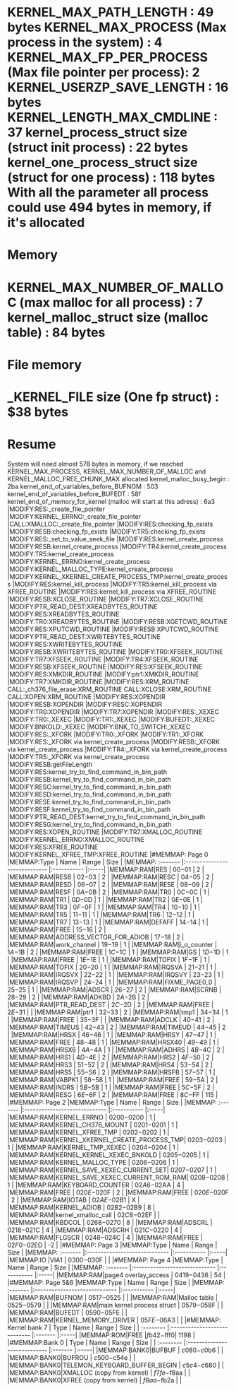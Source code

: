 KERNEL_MAX_PATH_LENGTH                                   : 49 bytes 
KERNEL_MAX_PROCESS (Max process in the system)           : 4
KERNEL_MAX_FP_PER_PROCESS  (Max file pointer per process): 2
KERNEL_USERZP_SAVE_LENGTH                                : 16 bytes
KERNEL_LENGTH_MAX_CMDLINE                                : 37
kernel_process_struct size (struct init process)         : 22 bytes
kernel_one_process_struct size (struct for one process)  : 118 bytes
With all the parameter all process could use 494 bytes in memory, if it's allocated
==================================================================
Memory
==================================================================
KERNEL_MAX_NUMBER_OF_MALLOC (max malloc for all process) : 7
kernel_malloc_struct size (malloc table)                 : 84 bytes
==================================================================
File memory
==================================================================
_KERNEL_FILE size (One fp struct) : $38 bytes
==================================================================
Resume
==================================================================
System will need almost 578 bytes in memory, if we reached KERNEL_MAX_PROCESS, KERNEL_MAX_NUMBER_OF_MALLOC and KERNEL_MALLOC_FREE_CHUNK_MAX allocated
kernel_malloc_busy_begin : 2ba
kernel_end_of_variables_before_BUFNOM : 503
kernel_end_of_variables_before_BUFEDT : 58f
kernel_end_of_memory_for_kernel (malloc will start at this adress) : 6a3
|MODIFY:RES:_create_file_pointer
|MODIFY:KERNEL_ERRNO:_create_file_pointer
|CALL:XMALLOC:_create_file_pointer
|MODIFY:RES:checking_fp_exists
|MODIFY:RESB:checking_fp_exists
|MODIFY:TR5:checking_fp_exists
|MODIFY:RES:_set_to_value_seek_file
|MODIFY:RES:kernel_create_process
|MODIFY:RESB:kernel_create_process
|MODIFY:TR4:kernel_create_process
|MODIFY:TR5:kernel_create_process
|MODIFY:KERNEL_ERRNO:kernel_create_process
|MODIFY:KERNEL_MALLOC_TYPE:kernel_create_process
|MODIFY:KERNEL_XKERNEL_CREATE_PROCESS_TMP:kernel_create_process
|MODIFY:RES:kernel_kill_process
|MODIFY:TR5:kernel_kill_process via XFREE_ROUTINE
|MODIFY:RES:kernel_kill_process via XFREE_ROUTINE
|MODIFY:RESB:XCLOSE_ROUTINE
|MODIFY:TR7:XCLOSE_ROUTINE
|MODIFY:PTR_READ_DEST:XREADBYTES_ROUTINE
|MODIFY:RES:XREADBYTES_ROUTINE
|MODIFY:TR0:XREADBYTES_ROUTINE
|MODIFY:RESB:XGETCWD_ROUTINE
|MODIFY:RES:XPUTCWD_ROUTINE
|MODIFY:RESB:XPUTCWD_ROUTINE
|MODIFY:PTR_READ_DEST:XWRITEBYTES_ROUTINE
|MODIFY:RES:XWRITEBYTES_ROUTINE
|MODIFY:RESB:XWRITEBYTES_ROUTINE
|MODIFY:TR0:XFSEEK_ROUTINE
|MODIFY:TR7:XFSEEK_ROUTINE
|MODIFY:TR4:XFSEEK_ROUTINE
|MODIFY:RESB:XFSEEK_ROUTINE
|MODIFY:RES:XFSEEK_ROUTINE
|MODIFY:RES:XMKDIR_ROUTINE
|MODIFY:ptr1:XMKDIR_ROUTINE
|MODIFY:TR7:XMKDIR_ROUTINE
|MODIFY:RES:XRM_ROUTINE
CALL:_ch376_file_erase:XRM_ROUTINE
CALL:XCLOSE:XRM_ROUTINE
CALL:XOPEN:XRM_ROUTINE
|MODIFY:RES:XOPENDIR
|MODIFY:RESB:XOPENDIR
|MODIFY:RESC:XOPENDIR
|MODIFY:TR0:XOPENDIR
|MODIFY:TR7:XOPENDIR
|MODIFY:RES:_XEXEC
|MODIFY:TR0:_XEXEC
|MODIFY:TR1:_XEXEC
|MODIFY:BUFEDT:_XEXEC
|MODIFY:BNKOLD:_XEXEC
|MODIFY:BNK_TO_SWITCH:_XEXEC
|MODIFY:RES:_XFORK
|MODIFY:TR0:_XFORK
|MODIFY:TR1:_XFORK
|MODIFY:RES:_XFORK via kernel_create_process
|MODIFY:RESB:_XFORK via kernel_create_process
|MODIFY:TR4:_XFORK via kernel_create_process
|MODIFY:TR5:_XFORK via kernel_create_process
|MODIFY:RESB:getFileLength
|MODIFY:RES:kernel_try_to_find_command_in_bin_path
|MODIFY:RESB:kernel_try_to_find_command_in_bin_path
|MODIFY:RESC:kernel_try_to_find_command_in_bin_path
|MODIFY:RESD:kernel_try_to_find_command_in_bin_path
|MODIFY:RESE:kernel_try_to_find_command_in_bin_path
|MODIFY:RESF:kernel_try_to_find_command_in_bin_path
|MODIFY:PTR_READ_DEST:kernel_try_to_find_command_in_bin_path
|MODIFY:RESG:kernel_try_to_find_command_in_bin_path
|MODIFY:RES:XOPEN_ROUTINE
|MODIFY:TR7:XMALLOC_ROUTINE
|MODIFY:KERNEL_ERRNO:XMALLOC_ROUTINE
|MODIFY:RES:XFREE_ROUTINE
|MODIFY:KERNEL_XFREE_TMP:XFREE_ROUTINE
|#MEMMAP: Page 0
|MEMMAP:Type     | Name                          | Range       | Size |
|MEMMAP: :------- |:----------------------------- |:----------- |:-----|
|MEMMAP:RAM|RES                            | $00-$01     |  2   |
|MEMMAP:RAM|RESB                           | $02-$03     |  2   |
|MEMMAP:RAM|RESC                           | $04-$05     |  2   |
|MEMMAP:RAM|RESD                           | $06-$07     |  2   |
|MEMMAP:RAM|RESE                           | $08-$09     |  2   |
|MEMMAP:RAM|RESF                           | $0A-$0B     |  2   |
|MEMMAP:RAM|TR0                            | $0C-$0C     |  1   |
|MEMMAP:RAM|TR1                            | $0D-$0D     |  1   |
|MEMMAP:RAM|TR2                            | $0E-$0E     |  1   |
|MEMMAP:RAM|TR3                            | $0F-$0F     |  1   |
|MEMMAP:RAM|TR4                            | $10-$10     |  1   |
|MEMMAP:RAM|TR5                            | $11-$11     |  1   |
|MEMMAP:RAM|TR6                            | $12-$12     |  1   |
|MEMMAP:RAM|TR7                            | $13-$13     |  1   |
|MEMMAP:RAM|DEFAFF                         | $14-$14     |  1   |
|MEMMAP:RAM|FREE                           | $15-$16     |  2   |
|MEMMAP:RAM|ADDRESS_VECTOR_FOR_ADIOB       | $17-$18     |  2   |
|MEMMAP:RAM|work_channel                   | $19-$19     |  1   |
|MEMMAP:RAM|i_o_counter                    | $1A-$1B     |  2   |
|MEMMAP:RAM|FREE                           | $1C-$1C     |  1   |
|MEMMAP:RAM|GS                             | $1D-$1D     |  1   |
|MEMMAP:RAM|FREE                           | $1E-$1E     |  1   |
|MEMMAP:RAM|TOFIX                          | $1F-$1F     |  1   |
|MEMMAP:RAM|TOFIX                          | $20-$20     |  1   |
|MEMMAP:RAM|IRQSVA                         | $21-$21     |  1   |
|MEMMAP:RAM|IRQSVX                         | $22-$22     |  1   |
|MEMMAP:RAM|IRQSVY                         | $23-$23     |  1   |
|MEMMAP:RAM|IRQSVP                         | $24-$24     |  1   |
|MEMMAP:RAM|FIXME_PAGE0_0                  | $25-$25     |  1   |
|MEMMAP:RAM|ADSCR                          | $26-$27     |  2   |
|MEMMAP:RAM|SCRNB                          | $28-$29     |  2   |
|MEMMAP:RAM|ADKBD                          | $2A-$2B     |  2   |
|MEMMAP:RAM|PTR_READ_DEST                  | $2C-$2D     |  2   |
|MEMMAP:RAM|FREE                           | $2E-$31     |      |
|MEMMAP:RAM|ptr1                           | $32-$33     |  2   |
|MEMMAP:RAM|tmp1                           | $34-$34     |  1   |
|MEMMAP:RAM|FREE                           | $35-$3F     |      |
|MEMMAP:RAM|ADCLK                          | $40-$41     |  2   |
|MEMMAP:RAM|TIMEUS                         | $42-$43     |  2   |
|MEMMAP:RAM|TIMEUD                         | $44-$45     |  2   |
|MEMMAP:RAM|HRSX                           | $46-$46     |  1   |
|MEMMAP:RAM|HRSY                           | $47-$47     |  1   |
|MEMMAP:RAM|FREE                           | $48-$48     |  1   |
|MEMMAP:RAM|HRSX40                         | $49-$49     |  1   |
|MEMMAP:RAM|HRSX6                          | $4A-$4A     |  1   |
|MEMMAP:RAM|ADHRS                          | $4B-$4C     |  2   |
|MEMMAP:RAM|HRS1                           | $4D-$4E     |  2   |
|MEMMAP:RAM|HRS2                           | $4F-$50     |  2   |
|MEMMAP:RAM|HRS3                           | $51-$52     |  2   |
|MEMMAP:RAM|HRS4                           | $53-$54     |  2   |
|MEMMAP:RAM|HRS5                           | $55-$56     |  2   |
|MEMMAP:RAM|HRSFB                          | $57-$57     |  1   |
|MEMMAP:RAM|VABPK1                         | $58-$58     |  1   |
|MEMMAP:RAM|FREE                           | $59-$5A     |  2   |
|MEMMAP:RAM|INDRS                          | $5B-$5B     |  1   |
|MEMMAP:RAM|FREE                           | $5C-$5F     |  2   |
|MEMMAP:RAM|RESG                           | $6E-$6F     |  2   |
|MEMMAP:RAM|FREE                           | $8C-$FF     |  115   |
|#MEMMAP: Page 2
|MEMMAP:Type     | Name                          | Range       | Size |
|MEMMAP: :------- |:----------------------------- |:----------- |:-----|
|MEMMAP:RAM|KERNEL_ERRNO                   | $0200-$0200 |  1   |
|MEMMAP:RAM|KERNEL_CH376_MOUNT             | $0201-$0201 |  1   |
|MEMMAP:RAM|KERNEL_XFREE_TMP             | $0202-$0202 |  1   |
|MEMMAP:RAM|KERNEL_XKERNEL_CREATE_PROCESS_TMP| $0203-$0203 |  1   |
|MEMMAP:RAM|KERNEL_TMP_XEXEC             | $0204-$0204 |  1   |
|MEMMAP:RAM|KERNEL_KERNEL_XEXEC_BNKOLD   | $0205-$0205 |  1   |
|MEMMAP:RAM|KERNEL_MALLOC_TYPE           | $0206-$0206 |  1   |
|MEMMAP:RAM|KERNEL_SAVE_XEXEC_CURRENT_SET| $0207-$0207 |  1   |
|MEMMAP:RAM|KERNEL_SAVE_XEXEC_CURRENT_ROM_RAM| $0208-$0208 |  1   |
|MEMMAP:RAM|KEYBOARD_COUNTER               | $02A6-$02AA |  4   |
|MEMMAP:RAM|FREE                           | $020E-$020F |  2   |
|MEMMAP:RAM|FREE                           | $020E-$020F |  2   |
|MEMMAP:RAM|IOTAB                          | $02AE-$02B1 |  X   |
|MEMMAP:RAM|KERNEL_ADIOB                   | $02B2-$02B9 | 8   |
|MEMMAP:RAM|kernel_xmalloc_call            | $02C8-$02EF |      |
|MEMMAP:RAM|KBDCOL                          | $0268-$0270 |  8   |
|MEMMAP:RAM|ADSCRL                          | $0218-$021C |  4   |
|MEMMAP:RAM|ADSCRH                          | $021C-$0220 |  4   |
|MEMMAP:RAM|FLGSCR                          | $0248-$024C |  4   |
|MEMMAP:RAM|FREE                           | $02F0-$02ED | -2   |
|#MEMMAP: Page 3
|MEMMAP:Type     | Name                          | Range       | Size |
|MEMMAP: :------- |:----------------------------- |:----------- |:-----|
|MEMMAP:IO |VIA1                           | $0300-$030F     |     |
|#MEMMAP: Page 4
|MEMMAP:Type     | Name                          | Range       | Size |
|MEMMAP: :------- |:----------------------------- |:----------- |:-----|
|MEMMAP:RAM|page4 overlay_access       | $0419-$0436 |  54  |
|#MEMMAP: Page 5&6
|MEMMAP:Type     | Name                          | Range       | Size |
|MEMMAP: :------- |:----------------------------- |:----------- |:-----|
|MEMMAP:RAM|BUFNOM                         | $0517-$0525 |      |
|MEMMAP:RAM|Malloc table                   | $0525-$0579 |      |
|MEMMAP:RAM|main kernel process struct     | $0579-$058F |      |
|MEMMAP:RAM|BUFEDT                         | $0590-$05FE |      |
|MEMMAP:RAM|KERNEL_MEMORY_DRIVER           | $05FE-$06A3 |      |
|#MEMMAP: Kernel bank 7
| Type      | Name                         | Range   | Size |
| :-------- |:---------------------------- |:------- |:-----|
|MEMMAP:ROM|FREE                         |$fb42-$fff0|   1198   |
|#MEMMAP:Bank 0
| Type      | Name                         | Range   | Size |
| :-------- |:---------------------------- |:------- |:-----|
|MEMMAP:BANK0|BUFBUF                        | $c080-$c0b6 |     |
|MEMMAP:BANK0|BUFROU                        | $c500-$c54e |     |
|MEMMAP:BANK0|TELEMON_KEYBOARD_BUFFER_BEGIN | $c5c4-$c680 |     |
|MEMMAP:BANK0|XMALLOC (copy from kernel)    | $f7fe-$f8aa |     |
|MEMMAP:BANK0|XFREE (copy from kernel)      | $f8aa-$fb2a |     |
